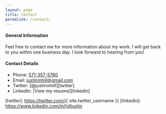 ```yaml
---
layout: page
title: Contact
permalink: /contact/
---
```


#### General Information
Feel free to contact me for more information about my work. I will get back to you within one business day.
I look forward to hearing from you!

#### Contact Details
- Phone: [571-357-5760][phone]
- Email: [justinmhill@gmail.com][email]
- Twitter: [@justinmhill][twitter]
- LinkedIn: [View my resume][linkedin]

[phone]: tel:571-357-5760
[email]: mailto:justinmhill@gmail.com
[twitter]: https://twitter.com/{{ site.twitter_username }}
[linkedin]: https://www.linkedin.com/in/hilljustin
